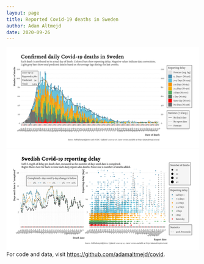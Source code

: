 ```yaml
---
layout: page
title: Reported Covid-19 deaths in Sweden
author: Adam Altmejd
date: 2020-09-26
---
```


![Graph of Swedish Covid-19 deaths with reporting delay.](deaths_lag_sweden_2020-09-26.png "Swedish Covid-19 deaths.")
![Graph of Swedish Covid-19 reporting delay in daily deaths.](lag_trend_sweden_2020-09-26.png "Trend in Swedish Covid-19 mortality reporting delay.")
For code and data, visit <https://github.com/adamaltmejd/covid>.

